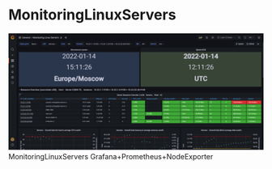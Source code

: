 # MonitoringLinuxServers
![Image alt](https://github.com/Fil98/MonitoringLinuxServers/blob/main/Main.png)
MonitoringLinuxServers Grafana+Prometheus+NodeExporter
